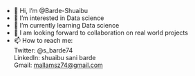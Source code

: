 - 👋 Hi, I’m @Barde-Shuaibu
- 👀 I’m interested in Data science
- 🌱 I’m currently learning Data science
- 💞️ I am looking forward to collaboration on real world projects  
- 📫 How to reach me:         
Twitter: @s_barde74     
LinkedIn: shuaibu sani barde      
Gmail: mallamsz74@gmail.com

<!---
Barde-S/Barde-S is a ✨ special ✨ repository because its `README.md` (this file) appears on your GitHub profile.
You can click the Preview link to take a look at your changes.
--->
